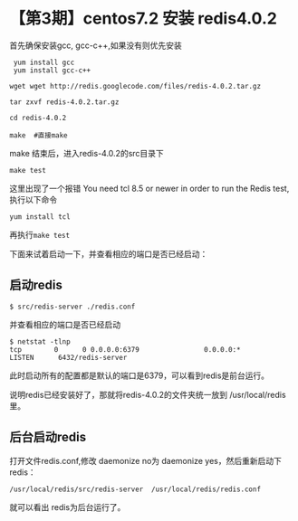 # 【第3期】centos7.2 安装 redis4.0.2
首先确保安装gcc, gcc-c++,如果没有则优先安装
```
 yum install gcc
 yum install gcc-c++

```
```
wget wget http://redis.googlecode.com/files/redis-4.0.2.tar.gz

tar zxvf redis-4.0.2.tar.gz

cd redis-4.0.2

make  #直接make

```

make 结束后，进入redis-4.0.2的src目录下

```
make test
```
这里出现了一个报错 You need tcl 8.5 or newer in order to run the Redis test,执行以下命令

```
yum install tcl
```
再执行`make test`

下面来试着启动一下，并查看相应的端口是否已经启动：

## 启动redis

```
$ src/redis-server ./redis.conf
```
并查看相应的端口是否已经启动

```
$ netstat -tlnp
tcp        0      0 0.0.0.0:6379                0.0.0.0:*                   LISTEN      6432/redis-server
```

此时启动所有的配置都是默认的端口是6379，可以看到redis是前台运行。

说明redis已经安装好了，那就将redis-4.0.2的文件夹统一放到 /usr/local/redis里。


## 后台启动redis

打开文件redis.conf,修改 daemonize no为 daemonize yes，然后重新启动下redis：

```
/usr/local/redis/src/redis-server  /usr/local/redis/redis.conf
```

就可以看出 redis为后台运行了。


